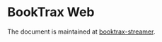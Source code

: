 # BookTrax Web
The document is maintained at [booktrax-streamer](https://github.com/gradhax/booktrax-streamer).
